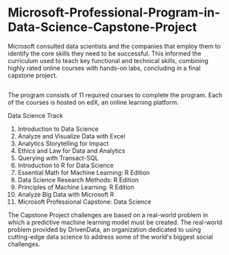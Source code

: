 # Microsoft-Professional-Program-in-Data-Science-Capstone-Project
Microsoft consulted data scientists and the companies that employ them to identify the core skills they need to be successful. This informed the curriculum used to teach key functional and technical skills, combining highly rated online courses with hands-on labs, concluding in a final capstone project.

##
The program consists of 11 required courses to complete the program. Each of the courses is hosted on edX, an online learning platform. 

Data Science Track
1. Introduction to Data Science
2. Analyze and Visualize Data with Excel 
3. Analytics Storytelling for Impact
4. Ethics and Law for Data and Analytics
5. Querying with Transact-SQL
6. Introduction to R for Data Science 
7. Essential Math for Machine Learning: R Edition 
8. Data Science Research Methods: R Edition 
9. Principles of Machine Learning: R Edition  
10. Analyze Big Data with Microsoft R 
11. Microsoft Professional Capstone: Data Science

The Capstone Project challenges are based on a real-world problem in which a predictive machine learning model must be created. 
The real-world problem provided by DrivenData, an organization dedicated to using cutting-edge data science to address some of the world's biggest social challenges.   
